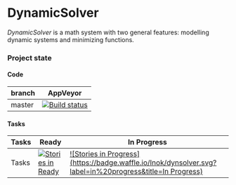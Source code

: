 # DynamicSolver

_DynamicSolver_ is a math system with two general features: modelling dynamic systems and minimizing functions.

### Project state

#### Code
| branch   | AppVeyor   |
|----------|------------|
| master   | [![Build status](https://ci.appveyor.com/api/projects/status/5e459agebrcxmi7g/branch/master?svg=true)](https://ci.appveyor.com/project/Inok/dynsolver/branch/master)  |

#### Tasks
| Tasks | Ready | In Progress |
|-------|-------|-------------|
| Tasks | [![Stories in Ready](https://badge.waffle.io/Inok/dynsolver.svg?label=ready&title=Ready)](http://waffle.io/Inok/dynsolver) | [![Stories in Progress](https://badge.waffle.io/Inok/dynsolver.svg?label=in%20progress&title=In Progress)](http://waffle.io/Inok/dynsolver) |
